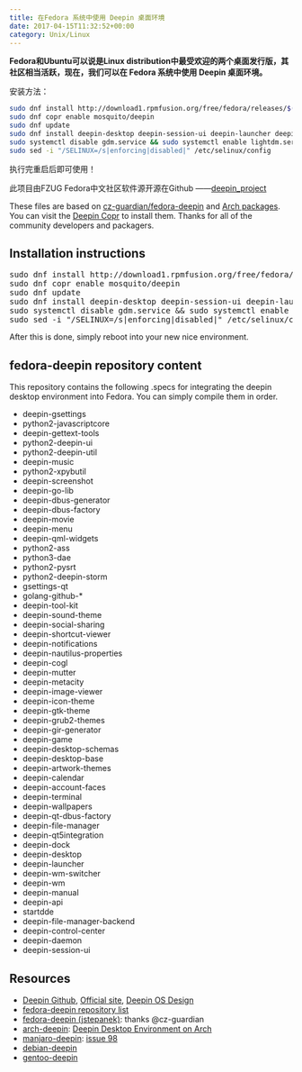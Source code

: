 ```yaml
---
title: 在Fedora 系统中使用 Deepin 桌面环境
date: 2017-04-15T11:32:52+00:00
category: Unix/Linux
---
```


**Fedora和Ubuntu可以说是Linux distribution中最受欢迎的两个桌面发行版，其社区相当活跃，现在，我们可以在 Fedora 系统中使用 Deepin 桌面环境。**

安装方法：
```zsh
sudo dnf install http://download1.rpmfusion.org/free/fedora/releases/$(rpm -E %fedora)/Everything/$(uname -i)/os/Packages/r/rpmfusion-free-release-$(rpm -E %fedora)-1.noarch.rpm
sudo dnf copr enable mosquito/deepin
sudo dnf update
sudo dnf install deepin-desktop deepin-session-ui deepin-launcher deepin-screenshot deepin-terminal
sudo systemctl disable gdm.service && sudo systemctl enable lightdm.service (optional, gdm also available)
sudo sed -i "/SELINUX=/s|enforcing|disabled|" /etc/selinux/config
```

执行完重启后即可使用！

此项目由FZUG Fedora中文社区软件源开源在Github ——<a href="https://github.com/FZUG/repo/tree/master/rpms/deepin_project">deepin_project</a>

These files are based on <a href="https://github.com/cz-guardian/fedora-deepin/">cz-guardian/fedora-deepin</a> and <a href="https://www.archlinux.org/packages/?q=deepin">Arch packages</a>. You can visit the <a href="https://copr.fedorainfracloud.org/coprs/mosquito/deepin/">Deepin Copr</a> to install them. Thanks for all of the community developers and packagers.
<h2><a id="user-content-installation-instructions" class="anchor" href="https://github.com/FZUG/repo/tree/master/rpms/deepin_project#installation-instructions"></a>Installation instructions</h2>
<pre class="lang:js decode:true">sudo dnf install http://download1.rpmfusion.org/free/fedora/releases/$(rpm -E %fedora)/Everything/$(uname -i)/os/Packages/r/rpmfusion-free-release-$(rpm -E %fedora)-1.noarch.rpm
sudo dnf copr enable mosquito/deepin
sudo dnf update
sudo dnf install deepin-desktop deepin-session-ui deepin-launcher deepin-screenshot deepin-terminal
sudo systemctl disable gdm.service &amp;&amp; sudo systemctl enable lightdm.service (optional, gdm also available)
sudo sed -i "/SELINUX=/s|enforcing|disabled|" /etc/selinux/config</pre>
After this is done, simply reboot into your new nice environment.
<h2><a id="user-content-fedora-deepin-repository-content" class="anchor" href="https://github.com/FZUG/repo/tree/master/rpms/deepin_project#fedora-deepin-repository-content"></a>fedora-deepin repository content</h2>
This repository contains the following .specs for integrating the deepin desktop environment into Fedora. You can simply compile them in order.
<ul>
     <li>deepin-gsettings</li>
     <li>python2-javascriptcore</li>
     <li>deepin-gettext-tools</li>
     <li>python2-deepin-ui</li>
     <li>python2-deepin-util</li>
     <li>deepin-music</li>
     <li>python2-xpybutil</li>
     <li>deepin-screenshot</li>
     <li>deepin-go-lib</li>
     <li>deepin-dbus-generator</li>
     <li>deepin-dbus-factory</li>
     <li>deepin-movie</li>
     <li>deepin-menu</li>
     <li>deepin-qml-widgets</li>
     <li>python2-ass</li>
     <li>python3-dae</li>
     <li>python2-pysrt</li>
     <li>python2-deepin-storm</li>
     <li>gsettings-qt</li>
     <li>golang-github-*</li>
     <li>deepin-tool-kit</li>
     <li>deepin-sound-theme</li>
     <li>deepin-social-sharing</li>
     <li>deepin-shortcut-viewer</li>
     <li>deepin-notifications</li>
     <li>deepin-nautilus-properties</li>
     <li>deepin-cogl</li>
     <li>deepin-mutter</li>
     <li>deepin-metacity</li>
     <li>deepin-image-viewer</li>
     <li>deepin-icon-theme</li>
     <li>deepin-gtk-theme</li>
     <li>deepin-grub2-themes</li>
     <li>deepin-gir-generator</li>
     <li>deepin-game</li>
     <li>deepin-desktop-schemas</li>
     <li>deepin-desktop-base</li>
     <li>deepin-artwork-themes</li>
     <li>deepin-calendar</li>
     <li>deepin-account-faces</li>
     <li>deepin-terminal</li>
     <li>deepin-wallpapers</li>
     <li>deepin-qt-dbus-factory</li>
     <li>deepin-file-manager</li>
     <li>deepin-qt5integration</li>
     <li>deepin-dock</li>
     <li>deepin-desktop</li>
     <li>deepin-launcher</li>
     <li>deepin-wm-switcher</li>
     <li>deepin-wm</li>
     <li>deepin-manual</li>
     <li>deepin-api</li>
     <li>startdde</li>
     <li>deepin-file-manager-backend</li>
     <li>deepin-control-center</li>
     <li>deepin-daemon</li>
     <li>deepin-session-ui</li>
</ul>
<h2><a id="user-content-resources" class="anchor" href="https://github.com/FZUG/repo/tree/master/rpms/deepin_project#resources"></a>Resources</h2>
<ul>
     <li><a href="https://github.com/linuxdeepin/">Deepin Github</a>, <a href="https://www.deepin.org/en/">Official site</a>, <a href="https://my.oschina.net/ManateeLazyCat/blog/831104">Deepin OS Design</a></li>
     <li><a href="https://copr.fedorainfracloud.org/coprs/mosquito/deepin/packages/">fedora-deepin repository list</a></li>
     <li><a href="https://github.com/cz-guardian/fedora-deepin/">fedora-deepin (jstepanek)</a>: thanks @cz-guardian</li>
     <li><a href="https://github.com/fasheng/arch-deepin/">arch-deepin</a>: <a href="https://bbs.archlinux.org/viewtopic.php?id=181861">Deepin Desktop Environment on Arch</a></li>
     <li><a href="https://github.com/manjaro/packages-community/">manjaro-deepin</a>: <a href="https://github.com/fasheng/arch-deepin/issues/98">issue 98</a></li>
     <li><a href="https://github.com/debiancn/repo/issues/31">debian-deepin</a></li>
     <li><a href="https://github.com/zhtengw/deepin-overlay/">gentoo-deepin</a></li>
</ul>
